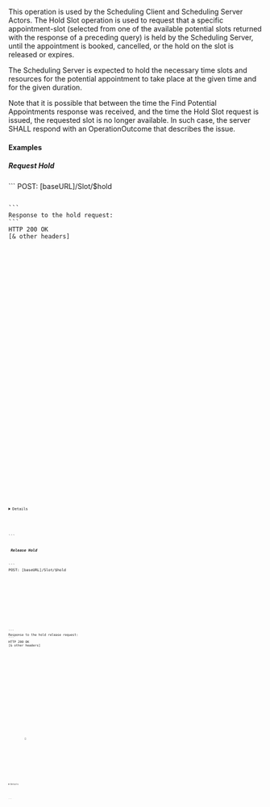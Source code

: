 
This operation is used by the Scheduling Client and Scheduling Server Actors. The Hold Slot operation is used to request that a specific appointment-slot (selected from one of the available potential slots returned with the response of a preceding query) is held by the Scheduling Server, until the appointment is booked, cancelled, or the hold on the slot is released or expires.

The Scheduling Server is expected to hold the necessary time slots and resources for the potential appointment to take place at the given time and for the given duration.

Note that it is possible that between the time the Find Potential Appointments response was received, and the time the Hold Slot request is issued, the requested slot is no longer available. In such case, the server SHALL respond with an OperationOutcome that describes the issue.

<h4> Examples </h4>
<h5> Request Hold </h5>
```
POST: [baseURL]/Slot/$hold

<Parameters xmlns="http://hl7.org/fhir">
  <parameter>
    <name value="slot-reference" />
    <valueReference>
      <reference value="Slot/HL7ATSchedulingSlotExample01-free" />
    </valueReference>
  </parameter>
  <parameter>
    <name value="slot-status" />
    <code value="busy-tentative" />
  </parameter>
</Parameters>
```
Response to the hold request:
```
HTTP 200 OK
[& other headers]

<Parameters xmlns="http://hl7.org/fhir">
  <parameter>
    <name value="slot" />
    <resource>
        <Slot xmlns="http://hl7.org/fhir">
            <id value="HL7ATSchedulingSlotExample01-free"/>
            <meta>
                <profile value="http://hl7.at/fhir/TC-FHIR-AG-Scheduling-R5/R5/StructureDefinition/at-scheduling-slot"/>
            </meta>
            <extension url="http://hl7.at/fhir/TC-FHIR-AG-Scheduling-R5/R5/StructureDefinition/slot-encounter-class">
                <valueCodeableConcept>
                    <coding>
                        <system value="http://terminology.hl7.org/CodeSystem/v3-ActCode"/>
                        <code value="AMB"/>
                        <display value="ambulatory"/>
                    </coding>
                </valueCodeableConcept>
            </extension>
            <serviceType>
                <concept>
                    <coding>
                        <system value="http://hl7.at/fhir/TC-FHIR-AG-Scheduling-R5/R5/ValueSet/AtSchedulingServiceType"/>
                        <code value="65"/>
                        <display value="Physiotherapy"/>
                    </coding>
                </concept>
            </serviceType>
            <schedule>
                <reference value="Schedule/HL7ATSchedulingScheduleExample01"/>
            </schedule>
            <status value="busy-tentative"/>
            <start value="2025-09-15T08:00:00Z"/>
            <end value="2025-09-15T09:00:00Z"/>
        </Slot>
    </resource>
  </parameter>
  <parameter>
    <name value="outcome" />
    <resource>
      <OperationOutcome>
        <id value="Outcome1"/>
        <issue>
            <severity value="information" />
            <code value="success"/> 
            <details>
                <text value="Slot hold completed successfully" />
            </details>
        </issue>
      </OperationOutcome>
    </resource>
</Parameters>
```

<h5> Release Hold </h5>
```
POST: [baseURL]/Slot/$hold

<Parameters xmlns="http://hl7.org/fhir">
  <parameter>
    <name value="slot-reference" />
    <valueReference>
      <reference value="Slt/HL7ATSchedulingSlotExample01-free" />
    </valueReference>
  </parameter>
  <parameter>
    <name value="slot-status" />
    <code value="free" />
  </parameter>
</Parameters>
```
Response to the hold release request:
```
HTTP 200 OK
[& other headers]

<Parameters xmlns="http://hl7.org/fhir">
  <parameter>
    <name value="slot" />
    <resource>
        <Slot xmlns="http://hl7.org/fhir">
            <id value="HL7ATSchedulingSlotExample01-free"/>
            <meta>
                <profile value="http://hl7.at/fhir/TC-FHIR-AG-Scheduling-R5/R5/StructureDefinition/at-scheduling-slot"/>
            </meta>
            <extension url="http://hl7.at/fhir/TC-FHIR-AG-Scheduling-R5/R5/StructureDefinition/slot-encounter-class">
                <valueCodeableConcept>
                    <coding>
                        <system value="http://terminology.hl7.org/CodeSystem/v3-ActCode"/>
                        <code value="AMB"/>
                        <display value="ambulatory"/>
                    </coding>
                </valueCodeableConcept>
            </extension>
            <serviceType>
                <concept>
                    <coding>
                        <system value="http://hl7.at/fhir/TC-FHIR-AG-Scheduling-R5/R5/ValueSet/AtSchedulingServiceType"/>
                        <code value="65"/>
                        <display value="Physiotherapy"/>
                    </coding>
                </concept>
            </serviceType>
            <schedule>🔗 
                <reference value="Schedule/HL7ATSchedulingScheduleExample01"/>
            </schedule>
            <status value="free"/>
            <start value="2025-09-15T08:00:00Z"/>
            <end value="2025-09-15T09:00:00Z"/>
        </Slot>
    </resource>
  </parameter>
  <parameter>
    <name value="outcome" />
    <resource>
      <OperationOutcome>
        <id value="Outcome2"/>
        <issue>
            <severity value="information" />
            <code value="success"/> 
            <details>
                <text value="Slot hold released successfully" />
            </details>
        </issue>
      </OperationOutcome>
    </resource>
</Parameters>
```
